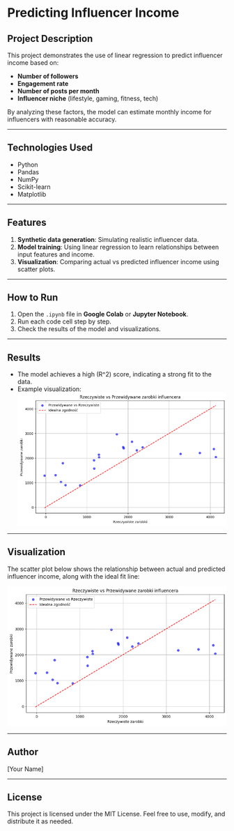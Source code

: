 # Predicting Influencer Income

## Project Description
This project demonstrates the use of linear regression to predict influencer income based on:
- **Number of followers**
- **Engagement rate**
- **Number of posts per month**
- **Influencer niche** (lifestyle, gaming, fitness, tech)

By analyzing these factors, the model can estimate monthly income for influencers with reasonable accuracy.

---

## Technologies Used
- Python
- Pandas
- NumPy
- Scikit-learn
- Matplotlib

---

## Features
1. **Synthetic data generation**: Simulating realistic influencer data.
2. **Model training**: Using linear regression to learn relationships between input features and income.
3. **Visualization**: Comparing actual vs predicted influencer income using scatter plots.

---

## How to Run
1. Open the `.ipynb` file in **Google Colab** or **Jupyter Notebook**.
2. Run each code cell step by step.
3. Check the results of the model and visualizations.

---

## Results
- The model achieves a high \(R^2\) score, indicating a strong fit to the data.
- Example visualization:  
![Example Plot](results_plot.png)

---

## Visualization
The scatter plot below shows the relationship between actual and predicted influencer income, along with the ideal fit line:

![Example Plot](results_plot.png)

---

## Author
[Your Name]

---

## License
This project is licensed under the MIT License. Feel free to use, modify, and distribute it as needed.
